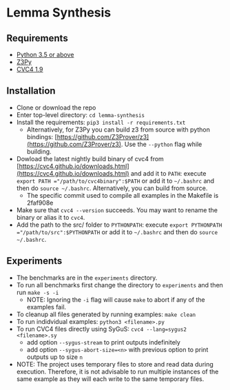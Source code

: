 # Lemma Synthesis

## Requirements

- [Python 3.5 or above](https://www.python.org/downloads/)
- [Z3Py](https://pypi.org/project/z3-solver/)
- [CVC4 1.9](https://cvc4.github.io/downloads.html)

## Installation

- Clone or download the repo
- Enter top-level directory: `cd lemma-synthesis`
- Install the requirements: `pip3 install -r requirements.txt`
  - Alternatively, for Z3Py you can build z3 from source with python bindings: [https://github.com/Z3Prover/z3](https://github.com/Z3Prover/z3). Use the `--python` flag while building.
- Dowload the latest nightly build binary of cvc4 from [https://cvc4.github.io/downloads.html](https://cvc4.github.io/downloads.html) and add it to `PATH`: execute `export PATH ="/path/to/cvc4binary":$PATH` or add it to `~/.bashrc` and then do `source ~/.bashrc`. Alternatively, you can build from source.
  - The specific commit used to compile all examples in the Makefile is 2faf908e
- Make sure that `cvc4 --version` succeeds. You may want to rename the binary or alias it to `cvc4`.
- Add the path to the src/ folder to `PYTHONPATH`: execute `export PYTHONPATH ="/path/to/src":$PYTHONPATH` or add it to `~/.bashrc` and then do `source ~/.bashrc`.

## Experiments

- The benchmarks are in the `experiments` directory.
- To run all benchmarks first change the directory to `experiments` and then run `make -s -i`
  - NOTE: Ignoring the `-i` flag will cause `make` to abort if any of the examples fail.
- To cleanup all files generated by running examples: `make clean`
- To run indidvidual examples: `python3 <filename>.py`
- To run CVC4 files directly using SyGuS: `cvc4 --lang=sygus2 <filename>.sy`
  - add option `--sygus-stream` to print outputs indefinitely
  - add option `--sygus-abort-size=<n>` with previous option to print outputs up to size `n`
- NOTE: The project uses temporary files to store and read data during execution. Therefore, it is not advisable to run multiple instances of the same example as they will each write to the same temporary files.
